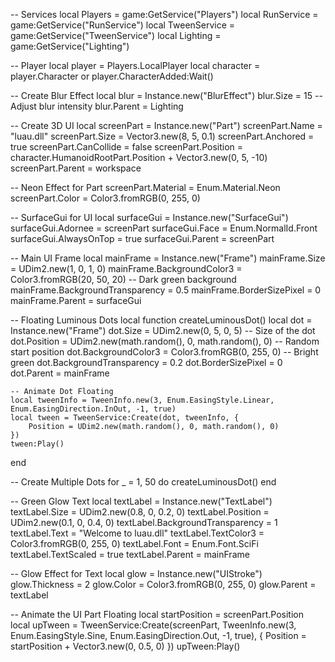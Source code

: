 -- Services
local Players = game:GetService("Players")
local RunService = game:GetService("RunService")
local TweenService = game:GetService("TweenService")
local Lighting = game:GetService("Lighting")

-- Player
local player = Players.LocalPlayer
local character = player.Character or player.CharacterAdded:Wait()

-- Create Blur Effect
local blur = Instance.new("BlurEffect")
blur.Size = 15 -- Adjust blur intensity
blur.Parent = Lighting

-- Create 3D UI
local screenPart = Instance.new("Part")
screenPart.Name = "luau.dll"
screenPart.Size = Vector3.new(8, 5, 0.1)
screenPart.Anchored = true
screenPart.CanCollide = false
screenPart.Position = character.HumanoidRootPart.Position + Vector3.new(0, 5, -10)
screenPart.Parent = workspace

-- Neon Effect for Part
screenPart.Material = Enum.Material.Neon
screenPart.Color = Color3.fromRGB(0, 255, 0)

-- SurfaceGui for UI
local surfaceGui = Instance.new("SurfaceGui")
surfaceGui.Adornee = screenPart
surfaceGui.Face = Enum.NormalId.Front
surfaceGui.AlwaysOnTop = true
surfaceGui.Parent = screenPart

-- Main UI Frame
local mainFrame = Instance.new("Frame")
mainFrame.Size = UDim2.new(1, 0, 1, 0)
mainFrame.BackgroundColor3 = Color3.fromRGB(20, 50, 20) -- Dark green background
mainFrame.BackgroundTransparency = 0.5
mainFrame.BorderSizePixel = 0
mainFrame.Parent = surfaceGui

-- Floating Luminous Dots
local function createLuminousDot()
    local dot = Instance.new("Frame")
    dot.Size = UDim2.new(0, 5, 0, 5) -- Size of the dot
    dot.Position = UDim2.new(math.random(), 0, math.random(), 0) -- Random start position
    dot.BackgroundColor3 = Color3.fromRGB(0, 255, 0) -- Bright green
    dot.BackgroundTransparency = 0.2
    dot.BorderSizePixel = 0
    dot.Parent = mainFrame

    -- Animate Dot Floating
    local tweenInfo = TweenInfo.new(3, Enum.EasingStyle.Linear, Enum.EasingDirection.InOut, -1, true)
    local tween = TweenService:Create(dot, tweenInfo, {
        Position = UDim2.new(math.random(), 0, math.random(), 0)
    })
    tween:Play()
end

-- Create Multiple Dots
for _ = 1, 50 do
    createLuminousDot()
end

-- Green Glow Text
local textLabel = Instance.new("TextLabel")
textLabel.Size = UDim2.new(0.8, 0, 0.2, 0)
textLabel.Position = UDim2.new(0.1, 0, 0.4, 0)
textLabel.BackgroundTransparency = 1
textLabel.Text = "Welcome to luau.dll"
textLabel.TextColor3 = Color3.fromRGB(0, 255, 0)
textLabel.Font = Enum.Font.SciFi
textLabel.TextScaled = true
textLabel.Parent = mainFrame

-- Glow Effect for Text
local glow = Instance.new("UIStroke")
glow.Thickness = 2
glow.Color = Color3.fromRGB(0, 255, 0)
glow.Parent = textLabel

-- Animate the UI Part Floating
local startPosition = screenPart.Position
local upTween = TweenService:Create(screenPart, TweenInfo.new(3, Enum.EasingStyle.Sine, Enum.EasingDirection.Out, -1, true), {
    Position = startPosition + Vector3.new(0, 0.5, 0)
})
upTween:Play()

